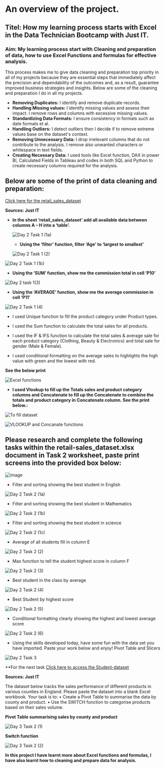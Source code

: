 # An overview of the project.

## Titel: How my learning process starts with Excel in the Data Technician Bootcamp with Just IT.

### Aim: My learning process start with Cleaning and preparation of data, how to use Excel Functions and formulas for effective analysis.


This process makes me to give data cleaning and preparation top priority in all of my projects because they are essential steps that immediately affect the precision and dependability of the outcomes and, as a result, guarantee improved business strategies and insights. Below are some of the cleaning and preparation I do in all my projects.

* **Removing Duplicates:** I identify and remove duplicate records.
* **Handling Missing values:** I identify missing values and assess their impact. I remove rows and columns with excessive missing values.
* **Standardizing Data Formats:** I ensure consistency in formats such as date formats et al.
* **Handling Outliers:** I detect outliers then I decide if to remove extreme values base on the dataset's context.
* **Removing Unnecessary Data:** I drop irrelevant columns that do not contribute to the analysis. I remove also unwanted characters or whitespace in text fields.
* **Creating  Necessary Data:** I used tools like Excel function, DAX in power BI, Calculated Fields in Tableau and codes in both SQL and Python to create necessary columns required for the analysis.

## Below are some of the print of data cleaning and preparation:

[Click here for the retail_sales_dataset](https://github.com/Chibuike-Ile/How-my-learning-process-starts-with-Excel/blob/main/retail_sales_dataset_Master.xlsx)

**Sources: Just IT**

* **In the sheet ‘retail_sales_dataset’ add all available data between columns A – H into a ‘table’.**
 
  ![Day 2 Task 1 (1a)](https://github.com/user-attachments/assets/51bb285a-bd7b-41da-af9d-c16e6ddf2387)

  * **Using the ‘filter’ function, filter ‘Age’ to ‘largest to smallest’**
    
  ![Day 2 Task 1 (2)](https://github.com/user-attachments/assets/b65335e5-954f-4a90-a605-ce04699f0863)

 ![Day 2 Task 1 (1b)](https://github.com/user-attachments/assets/43b043af-fcb3-4e51-8d34-f9d87299eeee)

* **Using the ‘SUM’ function, show me the commission total in cell ‘P10’**
    
![Day 2 task 1(3)](https://github.com/user-attachments/assets/df9dfdd9-e6db-4b32-985f-31c5e7d814e6)

* **Using the ‘AVERAGE’ function, show me the average commission in cell ‘P11’**
  
![Day 2 Task 1 (4)](https://github.com/user-attachments/assets/94170b84-197e-4a72-badc-1a8194513a28)

* I used Unique function to fill the product category under Product types.

* I used the Sum function to calculate the total sales for all products.

* I used the IF & IFS function to calculate the total sales & average sale for each product category (Clothing, Beauty & Electronics) and total sale for gender (Male & Female).
  
* I used conditional formatting on the average sales to highlights the high value with green and the lowest with red.


**See the below print**

![Excel functions](https://github.com/user-attachments/assets/d8312530-e715-45bc-9fbb-7cc083ed4bb6)

* **I used Vlookup  to fill up the Totals sales and product category columns and Concatenate to fill up the Concatenate to combine the totals and product category in Concatenate column.
See the print below.:**
  
![To fill dataset](https://github.com/user-attachments/assets/edc3bbbc-e2a9-41ef-a955-d46f853cc219)

![VLOOKUP and Concanate functions](https://github.com/user-attachments/assets/8614f15c-d2db-4544-aec0-591b7600f7c1)




## Please research and complete the following tasks within the retail-sales_dataset.xlsx document in Task 2 worksheet, paste print screens into the provided box below:

![image](https://github.com/user-attachments/assets/082fab78-1d6a-4480-bd25-cdcb74b0e551)

* Filter and sorting showing the best student in English
  
![Day 2 Task 2 (1a)](https://github.com/user-attachments/assets/eae8ca04-2e73-4e39-9189-b105ad519734)

* Filter and sorting showing the best student in Mathematics
  
![Day 2 Task 2 (1b)](https://github.com/user-attachments/assets/3f86ba32-8223-4616-b758-1f3b9bd562a9)

* Filter and sorting showing the best student in science

![Day 2 Task 2 (1c)](https://github.com/user-attachments/assets/a4cbda2c-028f-4b98-8396-dd469c499a89)

* Average of all students fill in column E
  
![Day 2 Task 2 (2)](https://github.com/user-attachments/assets/7927065c-4299-42eb-93b9-55fb9c9827f4)

* Max function to tell the student highest score in column F
  
![Day 2 Task 2 (3)](https://github.com/user-attachments/assets/d8e6e4fc-a9e2-476e-8e55-01053552ad72)

* Best student in the class by average
  
![Day 2 Task 2 (4)](https://github.com/user-attachments/assets/f1c5d244-207d-480a-ba2e-066b122e9b15)

* Best Student by highest score
  
![Day 2 Task 2 (5)](https://github.com/user-attachments/assets/fdccfad0-b4d1-4b90-84b9-358f4dd09fb6)

* Conditional formatting clearly showing the highest and lowest average score
  
![Day 2 Task 2 (6)](https://github.com/user-attachments/assets/c740e1ab-cf08-4488-b0b8-052df20fad3a)

* Using the skills developed today, have some fun with the data set you have imported. Paste your work below and enjoy! Pivot Table and Slicers

![Day 2 Task 3](https://github.com/user-attachments/assets/d79c214d-1554-458f-9dfd-af6e22870437)

**For the next task [Click here to access the Student-dataset](https://github.com/Chibuike-Ile/How-my-learning-process-starts-with-Excel/blob/main/Student_dataset.xlsx)

**Sources: Just IT**

The dataset below tracks the sales performance of different products in various counties in England. Please paste the dataset into a blank Excel workbook. Your task is to:
•	Create a Pivot Table to summarise the data by county and product.
•	Use the SWITCH function to categorise products based on their sales volume.

**Pivot Table summarising sales by county and product**

![Day 3 Task 2 (1)](https://github.com/user-attachments/assets/311a2e56-8e80-40da-8810-27ab11f6cf53)


**Switch function**

![Day 3 Task 2 (2)](https://github.com/user-attachments/assets/6b5a8c22-a6a5-43b3-84b8-58f4814e60f8)


**In this project I have learnt more about Excel functions and formulas, I have also learnt how to cleaning and prepare data for analysis.**





     
